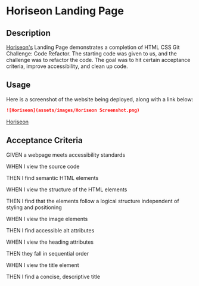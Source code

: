 # Horiseon Landing Page

## Description

[Horiseon's](https://ccarver3434.github.io/Horiseon-Landing-Page/) Landing Page demonstrates a completion of HTML CSS Git Challenge: Code Refactor. The starting code was given to us, and the challenge was to refactor the code. The goal was to hit certain acceptance criteria, improve accessibility, and clean up code.

## Usage

Here is a screenshot of the website being deployed, along with a link below:

```md
![Horiseon](assets/images/Horiseon Screenshot.png)
```

[Horiseon](https://ccarver3434.github.io/Horiseon-Landing-Page/)

## Acceptance Criteria

GIVEN a webpage meets accessibility standards

WHEN I view the source code

THEN I find semantic HTML elements

WHEN I view the structure of the HTML elements

THEN I find that the elements follow a logical structure independent of styling and positioning

WHEN I view the image elements

THEN I find accessible alt attributes

WHEN I view the heading attributes

THEN they fall in sequential order

WHEN I view the title element

THEN I find a concise, descriptive title